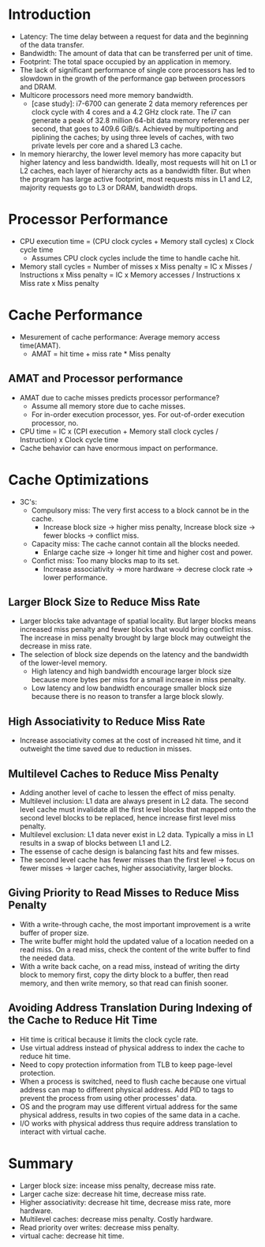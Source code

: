 # Introduction
- Latency: The time delay between a request for data and the beginning of the data transfer.
- Bandwidth: The amount of data that can be transferred per unit of time.
- Footprint: The total space occupied by an application in memory.
- The lack of significant performance of single core processors has led to slowdown in the growth of the performance gap between processors and DRAM.
- Multicore processors need more memory bandwidth.
    - [case study]: i7-6700 can generate 2 data memory references per clock cycle with 4 cores and a 4.2 GHz clock rate. The i7 can generate a peak of 32.8 million 64-bit data memory references per second, that goes to 409.6 GiB/s. Achieved by multiporting and piplining the caches; by using three levels of caches, with two private levels per core and a shared L3 cache.
- In memory hierarchy, the lower level memory has more capacity but higher latency and less bandwidth. Ideally, most requests will hit on L1 or L2 caches, each layer of hierarchy acts as a bandwidth filter. But when the program has large active footprint, most requests miss in L1 and L2, majority requests go to L3 or DRAM, bandwidth drops.

# Processor Performance
- CPU execution time = (CPU clock cycles + Memory stall cycles) x Clock cycle time
    - Assumes CPU clock cycles include the time to handle cache hit.
- Memory stall cycles = Number of misses x Miss penalty = IC x Misses / Instructions x Miss penalty = IC x Memory accesses / Instructions x Miss rate x Miss penalty

# Cache Performance
- Mesurement of cache performance: Average memory access time(AMAT).
    - AMAT = hit time + miss rate * Miss penalty

## AMAT and Processor performance
- AMAT due to cache misses predicts processor performance?
    - Assume all memory store due to cache misses.
    - For in-order execution processor, yes. For out-of-order execution processor, no.
- CPU time = IC x (CPI execution + Memory stall clock cycles / Instruction) x Clock cycle time
- Cache behavior can have enormous impact on performance.

# Cache Optimizations
- 3C's:
    - Compulsory miss: The very first access to a block cannot be in the cache.
        - Increase block size -> higher miss penalty, Increase block size -> fewer blocks -> conflict miss. 
    - Capacity miss: The cache cannot contain all the blocks needed.
        - Enlarge cache size -> longer hit time and higher cost and power. 
    - Confict miss: Too many blocks map to its set.
        - Increase associativity -> more hardware -> decrese clock rate -> lower performance.

## Larger Block Size to Reduce Miss Rate
- Larger blocks take advantage of spatial locality. But larger blocks means increased miss penalty and fewer blocks that would bring conflict miss. The increase in miss penalty brought by large block may outweight the decrease in miss rate.
- The selection of block size depends on the latency and the bandwidth of the lower-level memory.
    - High latency and high bandwidth encourage larger block size because more bytes per miss for a small increase in miss penalty.
    - Low latency and low bandwidth encourage smaller block size because there is no reason to transfer a large block slowly.

## High Associativity to Reduce Miss Rate
- Increase associativity comes at the cost of increased hit time, and it outweight the time saved due to reduction in misses.

## Multilevel Caches to Reduce Miss Penalty
- Adding another level of cache to lessen the effect of miss penalty.
- Multilevel inclusion: L1 data are always present in L2 data. The second level cache must invalidate all the first level blocks that mapped onto the second level blocks to be replaced, hence increase first level miss penalty.
- Multilevel exclusion: L1 data never exist in L2 data. Typically a miss in L1 results in a swap of blocks between L1 and L2.
- The essense of cache design is balancing fast hits and few misses.
- The second level cache has fewer misses than the first level -> focus on fewer misses -> larger caches, higher associativity, larger blocks.

## Giving Priority to Read Misses to Reduce Miss Penalty
- With a write-through cache, the most important improvement is a write buffer of proper size.
- The write buffer might hold the updated value of a location needed on a read miss. On a read miss, check the content of the write buffer to find the needed data.
- With a write back cache, on a read miss, instead of writing the dirty block to memory first, copy the dirty block to a buffer, then read memory, and then write memory, so that read can finish sooner.

## Avoiding Address Translation During Indexing of the Cache to Reduce Hit Time
- Hit time is critical because it limits the clock cycle rate.
- Use virtual address instead of physical address to index the cache to reduce hit time.
- Need to copy protection information from TLB to keep page-level protection.
- When a process is switched, need to flush cache because one virtual address can map to different physical address. Add PID to tags to prevent the process from using other processes' data.
- OS and the program may use different virtual address for the same physical address, results in two copies of the same data in a cache.
- I/O works with physical address thus require address translation to interact with virtual cache.

# Summary
- Larger block size: incease miss penalty, decrease miss rate.
- Larger cache size: decrease hit time, decrease miss rate.
- Higher associativity: decrease hit time, decrease miss rate, more hardware.
- Multilevel caches: decrease miss penalty. Costly hardware.
- Read priority over writes: decrease miss penalty.
- virtual cache: decrease hit time.

